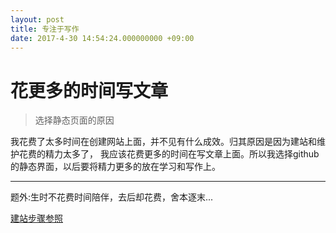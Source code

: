 ```yaml
---
layout: post
title: 专注于写作
date: 2017-4-30 14:54:24.000000000 +09:00
---
```

# 花更多的时间写文章
> 选择静态页面的原因

我花费了太多时间在创建网站上面，并不见有什么成效。归其原因是因为建站和维护花费的精力太多了，
我应该花费更多的时间在写文章上面。所以我选择github的静态界面，以后要将精力更多的放在学习和写作上。
* * *
题外:生时不花费时间陪伴，去后却花费，舍本逐末...

[建站步骤参照](http://www.ruanyifeng.com/blog/2012/08/blogging_with_jekyll.html])
